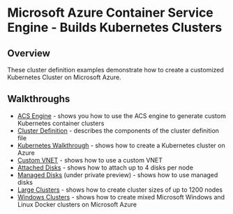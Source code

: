 # Microsoft Azure Container Service Engine - Builds Kubernetes Clusters

## Overview

These cluster definition examples demonstrate how to create a customized Kubernetes Cluster on Microsoft Azure.

## Walkthroughs

* [ACS Engine](../docs/acsengine.md) - shows you how to use the ACS engine to generate custom Kubernetes container clusters
* [Cluster Definition](../docs/clusterdefinition.md) - describes the components of the cluster definition file
* [Kubernetes Walkthrough](../docs/kubernetes.md) - shows how to create a Kubernetes cluster on Azure
* [Custom VNET](vnet) - shows how to use a custom VNET
* [Attached Disks](disks-storageaccount) - shows how to attach up to 4 disks per node
* [Managed Disks](disks-managed) (under private preview) - shows how to use managed disks
* [Large Clusters](largeclusters) - shows how to create cluster sizes of up to 1200 nodes
* [Windows Clusters](windows) - shows how to create mixed Microsoft Windows and Linux Docker clusters on Microsoft Azure
